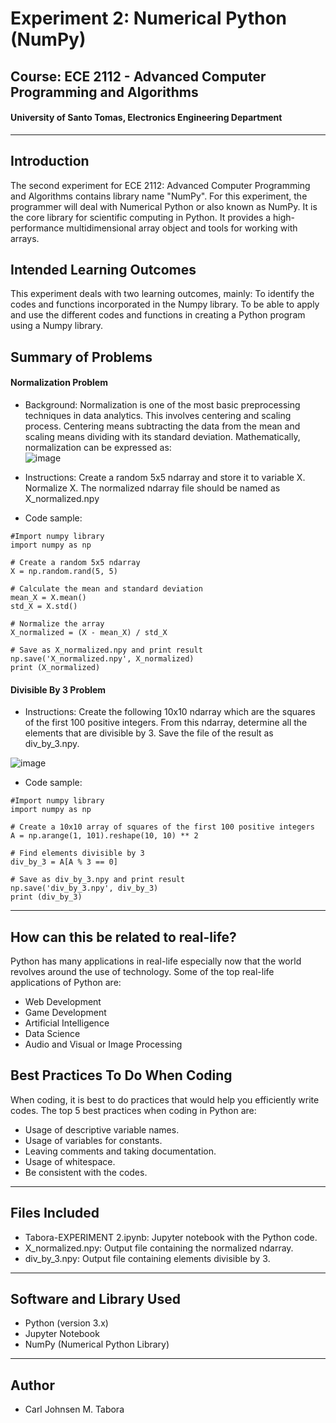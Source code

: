 # Experiment 2: Numerical Python (NumPy)
## Course: ECE 2112 - Advanced Computer Programming and Algorithms
#### University of Santo Tomas, Electronics Engineering Department
---
## Introduction
The second experiment for ECE 2112: Advanced Computer Programming and Algorithms contains library name "NumPy". For this experiment, the programmer will deal with Numerical Python or also known as NumPy. It is the core library for scientific computing in Python. It provides a high-performance multidimensional array object and tools for working with arrays. 

## Intended Learning Outcomes
This experiment deals with two learning outcomes, mainly:
To identify the codes and functions incorporated in the Numpy library.
To be able to apply and use the different codes and functions in creating a Python program using a Numpy library.

## Summary of Problems
#### Normalization Problem
- Background: Normalization is one of the most basic preprocessing techniques in data analytics. This involves centering and scaling process. Centering means   subtracting the data from the mean and scaling means dividing with its standard deviation. Mathematically, normalization can be expressed as: </br>
![image](https://github.com/user-attachments/assets/b1ed4767-6e27-4403-b9a2-fe1ab05bb65d)

- Instructions: Create a random 5x5 ndarray and store it to variable X. Normalize X. The normalized ndarray file should be named as X_normalized.npy

- Code sample:
```
#Import numpy library
import numpy as np

# Create a random 5x5 ndarray
X = np.random.rand(5, 5)

# Calculate the mean and standard deviation
mean_X = X.mean()
std_X = X.std()

# Normalize the array
X_normalized = (X - mean_X) / std_X

# Save as X_normalized.npy and print result
np.save('X_normalized.npy', X_normalized)
print (X_normalized)
```
#### Divisible By 3 Problem
- Instructions: Create the following 10x10 ndarray which are the squares of the first 100 positive integers. From this ndarray, determine all the elements that are divisible by 3. Save the file of the result as div_by_3.npy.

![image](https://github.com/user-attachments/assets/ab5173d4-b6e7-4692-b640-a8067bc32ff8)

- Code sample:
```
#Import numpy library
import numpy as np

# Create a 10x10 array of squares of the first 100 positive integers
A = np.arange(1, 101).reshape(10, 10) ** 2

# Find elements divisible by 3
div_by_3 = A[A % 3 == 0]

# Save as div_by_3.npy and print result
np.save('div_by_3.npy', div_by_3)
print (div_by_3)
```
---
## How can this be related to real-life?
Python has many applications in real-life especially now that the world revolves around the use of technology. Some of the top real-life applications of Python are:
- Web Development
- Game Development
- Artificial Intelligence
- Data Science
- Audio and Visual or Image Processing

## Best Practices To Do When Coding
When coding, it is best to do practices that would help you efficiently write codes. The top 5 best practices when coding in Python are:
- Usage of descriptive variable names.
- Usage of variables for constants.
- Leaving comments and taking documentation.
- Usage of whitespace.
- Be consistent with the codes.
---
## Files Included
- Tabora-EXPERIMENT 2.ipynb: Jupyter notebook with the Python code.
- X_normalized.npy: Output file containing the normalized ndarray.
- div_by_3.npy: Output file containing elements divisible by 3.
---
## Software and Library Used
- Python (version 3.x)
- Jupyter Notebook
- NumPy (Numerical Python Library)
---
## Author
- Carl Johnsen M. Tabora
